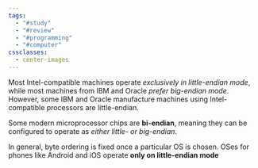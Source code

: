 ```yaml
---
tags:
  - "#study"
  - "#review"
  - "#programming"
  - "#computer"
cssclasses:
  - center-images
---
```

Most Intel-compatible machines operate *exclusively in little-endian mode*, while most machines from IBM and Oracle *prefer big-endian mode*. However, some IBM and Oracle manufacture machines using Intel-compatible processors are little-endian.

Some modern microprocessor chips are **bi-endian**, meaning they can be configured to operate as *either little- or big-endian*.

In general, byte ordering is fixed once a particular OS is chosen. OSes for phones like Android and iOS operate **only on little-endian mode**